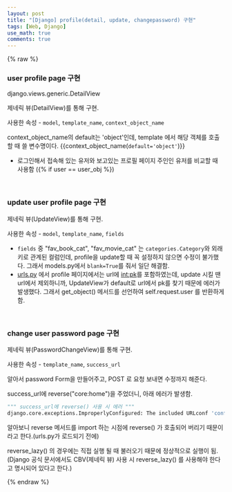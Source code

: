 ```yaml
---
layout: post
title: "[Django] profile(detail, update, changepassword) 구현"
tags: [Web, Django]
use_math: true
comments: true
---
```


{% raw %}

### user profile page 구현

django.views.generic.DetailView

제네릭 뷰(DetailView)를 통해 구현.

사용한 속성 - `model`, `template_name`, `context_object_name`

context_object_name의 default는 'object'인데, template 에서 해당 객체를 호출할 때 쓸 변수명이다. {{context_object_name(`default='object'`)}}

- 로그인해서 접속해 있는 유저와 보고있는 프로필 페이지 주인인 유저를 비교할 때 사용함 ({% if user ==  user_obj %})

<br>

### update user profile page 구현

제네릭 뷰(UpdateView)를 통해 구현.

사용한 속성 - `model`, `template_name`, `fields`

- `fields` 중 "fav_book_cat", "fav_movie_cat" 는 `categories.Category`와 외래키로 관계된 컬럼인데, profile을 update할 때 꼭 설정하지 않으면 수정이 불가했다. 그래서 models.py에서 `blank=True`를 줘서 일단 해결함.
- [urls.py](http://urls.py) 에서 profile 페이지에서는 url에 <int:pk>를 포함하였는데, update 시킬 땐 url에서 제외하니까, UpdateView가 default로 url에서 pk를 찾기 때문에 에러가 발생했다. 그래서 get_object() 메서드를 선언하여 self.request.user 를 반환하게 함.

<br>

### change user password page 구현

제네릭 뷰(PasswordChangeView)를 통해 구현.

사용한 속성 - `template_name`, `success_url`

알아서 password Form을 만들어주고, POST 로 요청 보내면 수정까지 해준다.

success_url에 reverse("core:home")을 주었더니, 아래 에러가 발생함.

```python
""" success_url에 reverse() 사용 시 에러 """
django.core.exceptions.ImproperlyConfigured: The included URLconf 'config.urls' does not appear to have any patterns in it. If you see valid patterns in the file then the issue is probably caused by a circular import.
```

알아보니 reverse 메서드를 import 하는 시점에 reverse() 가 호출되어 버리기 때문이라고 한다.(urls.py가 로드되기 전에)

reverse_lazy() 의 경우에는 직접 실행 될 때 불러오기 때문에 정상적으로 실행이 됨. (Django 공식 문서에서도 CBV(제네릭 뷰) 사용 시 reverse_lazy() 를 사용해야 한다고 명시되어 있다고 한다.)

{% endraw %}
